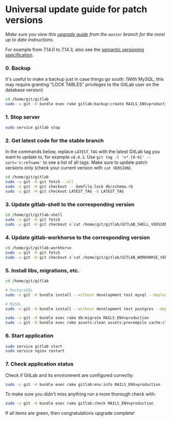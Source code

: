 # Universal update guide for patch versions
*Make sure you view this [upgrade guide](https://gitlab.com/gitlab-org/gitlab-ce/blob/master/doc/update/patch_versions.md) from the `master` branch for the most up to date instructions.*

For example from 7.14.0 to 7.14.3, also see the [semantic versioning specification](http://semver.org/).

### 0. Backup

It's useful to make a backup just in case things go south:
(With MySQL, this may require granting "LOCK TABLES" privileges to the GitLab
user on the database version)

```bash
cd /home/git/gitlab
sudo -u git -H bundle exec rake gitlab:backup:create RAILS_ENV=production
```

### 1. Stop server

```bash
sudo service gitlab stop
```

### 2. Get latest code for the stable branch

In the commands below, replace `LATEST_TAG` with the latest GitLab tag you want
to update to, for example `v8.0.3`. Use `git tag -l 'v*.[0-9]' --sort='v:refname'`
to see a list of all tags. Make sure to update patch versions only (check your
current version with `cat VERSION`).

```bash
cd /home/git/gitlab
sudo -u git -H git fetch --all
sudo -u git -H git checkout -- Gemfile.lock db/schema.rb
sudo -u git -H git checkout LATEST_TAG -b LATEST_TAG
```

### 3. Update gitlab-shell to the corresponding version

```bash
cd /home/git/gitlab-shell
sudo -u git -H git fetch
sudo -u git -H git checkout v`cat /home/git/gitlab/GITLAB_SHELL_VERSION` -b v`cat /home/git/gitlab/GITLAB_SHELL_VERSION`
```

### 4. Update gitlab-workhorse to the corresponding version

```bash
cd /home/git/gitlab-workhorse
sudo -u git -H git fetch
sudo -u git -H git checkout v`cat /home/git/gitlab/GITLAB_WORKHORSE_VERSION` -b v`cat /home/git/gitlab/GITLAB_WORKHORSE_VERSION`
```

### 5. Install libs, migrations, etc.

```bash
cd /home/git/gitlab

# PostgreSQL
sudo -u git -H bundle install --without development test mysql --deployment

# MySQL
sudo -u git -H bundle install --without development test postgres --deployment

sudo -u git -H bundle exec rake db:migrate RAILS_ENV=production
sudo -u git -H bundle exec rake assets:clean assets:precompile cache:clear RAILS_ENV=production
```

### 6. Start application

```bash
sudo service gitlab start
sudo service nginx restart
```

### 7. Check application status

Check if GitLab and its environment are configured correctly:

```bash
sudo -u git -H bundle exec rake gitlab:env:info RAILS_ENV=production
```

To make sure you didn't miss anything run a more thorough check with:

```bash
sudo -u git -H bundle exec rake gitlab:check RAILS_ENV=production
```

If all items are green, then congratulations upgrade complete!
